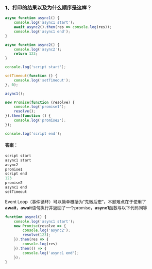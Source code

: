 <!-- # 整理各种JavaScript面试题并按自己的理解进行实现 -->

### 1、打印的结果以及为什么顺序是这样？
```javascript
async function async1() {
    console.log('async1 start');
    await async2().then(res => console.log(res));
    console.log('async1 end');
}

async function async2() {
    console.log('async2');
    return 123;
}

console.log('script start');

setTimeout(function () {
    console.log('setTimeout');
}, 0);

async1();

new Promise(function (resolve) {
    console.log('promise1');
    resolve();
}).then(function () {
    console.log('promise2');
});

console.log('script end');
```
#### 答案：
```javascript
script start
async1 start
async2
promise1
script end
123
promise2
async1 end
setTimeout
```
Event Loop（事件循环）可以简单概括为“先微后宏”，本题难点在于使用了**await**，**await**语句执行并返回了一个promise，**async1**函数与以下代码同等
```javascript
function async1() {
    console.log('async1 start');
    new Promise(resolve => {
        console.log('async2');
        resolve(123);
    }).then(res => {
        console.log(res)
    }).then(() => {
        console.log('async1 end');
    });
}
```
